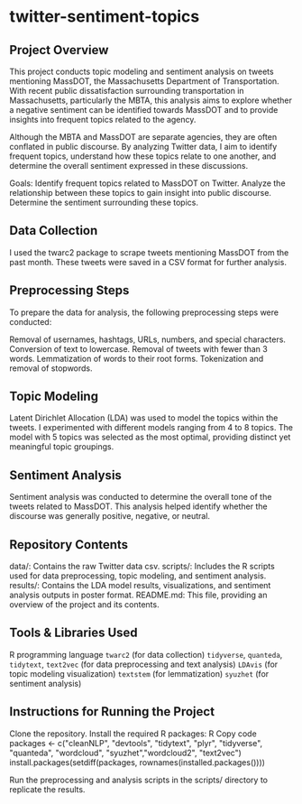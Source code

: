 # twitter-sentiment-topics
## Project Overview

This project conducts topic modeling and sentiment analysis on tweets mentioning MassDOT, the Massachusetts Department of Transportation. With recent public dissatisfaction surrounding transportation in Massachusetts, particularly the MBTA, this analysis aims to explore whether a negative sentiment can be identified towards MassDOT and to provide insights into frequent topics related to the agency.

Although the MBTA and MassDOT are separate agencies, they are often conflated in public discourse. By analyzing Twitter data, I aim to identify frequent topics, understand how these topics relate to one another, and determine the overall sentiment expressed in these discussions.

Goals:
Identify frequent topics related to MassDOT on Twitter.
Analyze the relationship between these topics to gain insight into public discourse.
Determine the sentiment surrounding these topics.
## Data Collection
I used the twarc2 package to scrape tweets mentioning MassDOT from the past month. These tweets were saved in a CSV format for further analysis.

## Preprocessing Steps

To prepare the data for analysis, the following preprocessing steps were conducted:

Removal of usernames, hashtags, URLs, numbers, and special characters.
Conversion of text to lowercase.
Removal of tweets with fewer than 3 words.
Lemmatization of words to their root forms.
Tokenization and removal of stopwords.
## Topic Modeling

Latent Dirichlet Allocation (LDA) was used to model the topics within the tweets. I experimented with different models ranging from 4 to 8 topics. The model with 5 topics was selected as the most optimal, providing distinct yet meaningful topic groupings.

## Sentiment Analysis

Sentiment analysis was conducted to determine the overall tone of the tweets related to MassDOT. This analysis helped identify whether the discourse was generally positive, negative, or neutral.

## Repository Contents

data/: Contains the raw Twitter data csv.
scripts/: Includes the R scripts used for data preprocessing, topic modeling, and sentiment analysis.
results/: Contains the LDA model results, visualizations, and sentiment analysis outputs in poster format.
README.md: This file, providing an overview of the project and its contents.
## Tools & Libraries Used

R programming language
`twarc2` (for data collection)
`tidyverse`, `quanteda`, `tidytext`, `text2vec` (for data preprocessing and text analysis)
`LDAvis` (for topic modeling visualization)
`textstem` (for lemmatization)
`syuzhet` (for sentiment analysis)
## Instructions for Running the Project

Clone the repository.
Install the required R packages:
R
Copy code
packages <- c("cleanNLP", "devtools", "tidytext", "plyr", "tidyverse", "quanteda", "wordcloud", "syuzhet","wordcloud2", "text2vec")
install.packages(setdiff(packages, rownames(installed.packages())))

Run the preprocessing and analysis scripts in the scripts/ directory to replicate the results.
